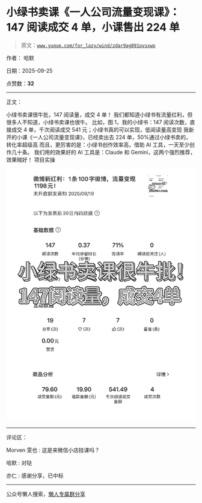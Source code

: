 # 小绿书卖课《一人公司流量变现课》：147 阅读成交 4 单，小课售出 224 单

> 原文：[`www.yuque.com/for_lazy/wind/zdar9ag091ovsxwo`](https://www.yuque.com/for_lazy/wind/zdar9ag091ovsxwo)

作者： 哈默

日期：2025-09-25

点赞数：**32**

* * *

正文：

小绿书卖课很牛批，147 阅读量，成交 4 单！ 我们都知道小绿书有流量红利，但很多人不知道，小绿书卖课也很牛。
比如，图 1，我的小绿书：147 阅读次数，直接成交 4 单，千次阅读成交 541 元；小绿书真的可以实现，低阅读量高变现
我新开的小课《一人公司流量变现课》，已经卖出去 224 单，50%通过小绿书卖的，转化率超级高
而且，更厉害的是：小绿书创作效率高，借助 AI 工具，一天至少创作几十条。 我们用的效果好的 AI 工具是：Claude 和 Gemini，这两个强烈推荐，效果贼好！
项目实操

![](img/37b7485fc6b7648e360d96a7f63756b8.png "None")

* * *

评论区：

Morven 雯也 : 这是来微信小店挂课吗？

哈默 : 对哒

亦仁 : 感谢分享，已中标

* * *

公众号懒人搜索，[懒人专属群分享](https://lazybook.fun/#/blog/group)